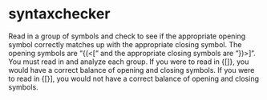 # syntaxchecker
Read in a group of symbols and check to see if the appropriate opening symbol correctly matches up with the appropriate closing symbol.   The opening symbols are “{(&lt;[“ and the appropriate closing symbols are “})>]“.  You must read in and analyze each group.    If you were to read in {[]}, you would have a correct balance of opening and closing symbols. If you were to read in {[}], you would not have a correct balance of opening and closing symbols.
